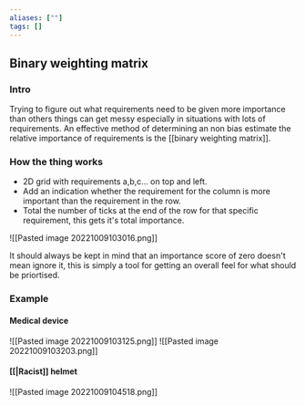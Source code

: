 ```yaml
---
aliases: [""]
tags: []
---
```


## Binary weighting matrix
### Intro
Trying to figure out what requirements need to be given more importance than others things can get messy especially in situations with lots of requirements.
An effective method of determining an non bias estimate the relative importance of requirements is the [[binary weighting matrix]].

### How the thing works
- 2D grid with requirements a,b,c... on top and left.
- Add an indication whether the requirement for the column is more important than the requirement in the row.
- Total the number of ticks at the end of the row for that specific requirement, this gets it's total importance.

![[Pasted image 20221009103016.png]]

It should always be kept in mind that an importance score of zero doesn't mean ignore it, this is simply a tool for getting an overall feel for what should be priortised.

### Example
#### Medical device
![[Pasted image 20221009103125.png]]
![[Pasted image 20221009103203.png]]

#### [[|Racist]] helmet
![[Pasted image 20221009104518.png]]